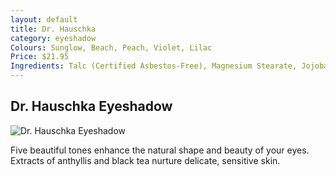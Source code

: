 ```yaml
---
layout: default
title: Dr. Hauschka
category: eyeshadow
Colours: Sunglow, Beach, Peach, Violet, Lilac
Price: $21.95
Ingredients: Talc (Certified Asbestos-Free), Magnesium Stearate, Jojoba Seed Oil, Rose Flower Extract, Silk/Serica Powder, Silica, Kidney Vetch, Witch Hazel Extract, Black Tea Leaf Extract, Fragrance (Essential Oil), Citronellol*, Geraniol*, Linalool*, Citral*, Eugenol*, Vitamin E, Ascorbyl Dipalmitate; minerals CI 75470, CI 77891, CI 77007; (* components of essential oils)
---
```


## Dr. Hauschka Eyeshadow

<img src="{{site.baseurl}}/images/drhaus-eyeshadow.jpg" alt="Dr. Hauschka Eyeshadow">

Five beautiful tones enhance the natural shape and beauty of your eyes. Extracts of anthyllis and black tea nurture delicate, sensitive skin.